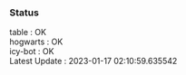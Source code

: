 ### Status


table : OK  
hogwarts : OK  
icy-bot : OK  
Latest Update : 2023-01-17 02:10:59.635542
